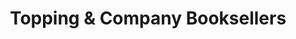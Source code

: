 ---
title: "Topping & Company Booksellers"
url: /edinburgh/topping-and-company-booksellers/
shop: books
---